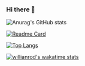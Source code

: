 ### Hi there 👋

<!--
**Alemapyapur/Alemapyapur** is a ✨ _special_ ✨ repository because its `README.md` (this file) appears on your GitHub profile.

* Student at Laboratoria 
* On my way of becoming a Full Stack developer ✨
-->

![Anurag's GitHub stats](https://github-readme-stats.vercel.app/api?username=alemapyapur&show_icons=true&theme=midnight-purple)

[![Readme Card](https://github-readme-stats.vercel.app/api/pin/?username=alemapyapur&repo=github-readme-stats)](https://github.com/anuraghazra/github-readme-stats)

[![Top Langs](https://github-readme-stats.vercel.app/api/top-langs/?username=alemapyapur&layout=compact)](https://github.com/anuraghazra/github-readme-stats)

[![willianrod's wakatime stats](https://github-readme-stats.vercel.app/api/wakatime?username=alemapyapur)](https://github.com/anuraghazra/github-readme-stats)





